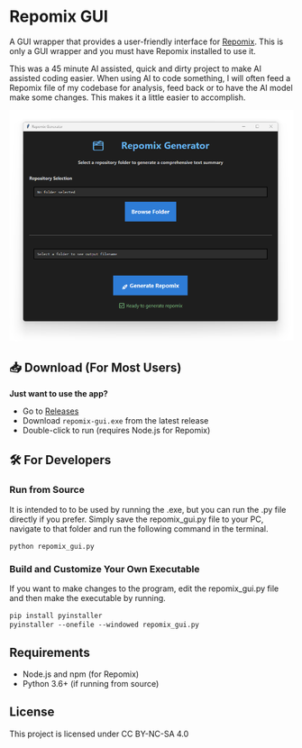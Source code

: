 # Repomix GUI

A GUI wrapper that provides a user-friendly interface for [Repomix](https://github.com/yamadashy/repomix). This is only a GUI wrapper and you must have Repomix installed to use it.

This was a 45 minute AI assisted, quick and dirty project to make AI assisted coding easier. When using AI to code something, I will often feed a Repomix file of my codebase for analysis, feed back or to have the AI model make some changes. This makes it a little easier to accomplish.

![App Screenshot](screenshots/app_preview.png)

## 📥 Download (For Most Users)

**Just want to use the app?** 
- Go to [Releases](https://github.com/yourusername/repomix-gui/releases)
- Download `repomix-gui.exe` from the latest release
- Double-click to run (requires Node.js for Repomix)

## 🛠️ For Developers

### Run from Source

It is intended to to be used by running the .exe, but you can run the .py file directly if you prefer. Simply save the repomix_gui.py file to your PC, navigate to that folder and run the following command in the terminal.

```
python repomix_gui.py
```



### Build and Customize Your Own Executable

If you want to make changes to the program, edit the repomix_gui.py file and then make the executable by running.

```
pip install pyinstaller
pyinstaller --onefile --windowed repomix_gui.py
```



## Requirements

- Node.js and npm (for Repomix)
- Python 3.6+ (if running from source)

## License
This project is licensed under CC BY-NC-SA 4.0

